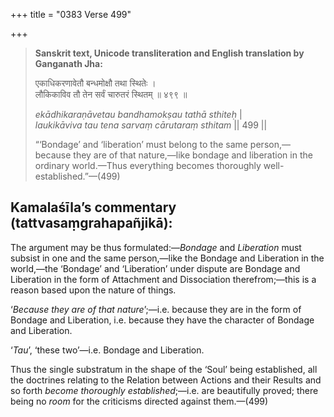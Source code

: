 +++
title = "0383 Verse 499"

+++
> **Sanskrit text, Unicode transliteration and English translation by Ganganath Jha:** 
>
> एकाधिकरणावेतौ बन्धमोक्षौ तथा स्थितेः ।  
> लौकिकाविव तौ तेन सर्वं चारुतरं स्थितम् ॥ ४९९ ॥ 
>
> *ekādhikaraṇāvetau bandhamokṣau tathā sthiteḥ* \|  
> *laukikāviva tau tena sarvaṃ cārutaraṃ sthitam* \|\| 499 \|\| 
>
> “‘Bondage’ and ‘liberation’ must belong to the same person,—because they are of that nature,—like bondage and liberation in the ordinary world.—Thus everything becomes thoroughly well-established.”—(499)



## Kamalaśīla’s commentary (tattvasaṃgrahapañjikā):

The argument may be thus formulated:—*Bondage* and *Liberation* must subsist in one and the same person,—like the Bondage and Liberation in the world,—the ‘Bondage’ and ‘Liberation’ under dispute are Bondage and Liberation in the form of Attachment and Dissociation therefrom;—this is a reason based upon the nature of things.

‘*Because they are of that nature*’;—i.e. because they are in the form of Bondage and Liberation, i.e. because they have the character of Bondage and Liberation.

‘*Tau*’, ‘these two’—i.e. Bondage and Liberation.

Thus the single substratum in the shape of the ‘Soul’ being established, all the doctrines relating to the Relation between Actions and their Results and so forth *become thoroughly established*;—i.e. are beautifully proved; there being no *room* for the criticisms directed against them.—(499)


